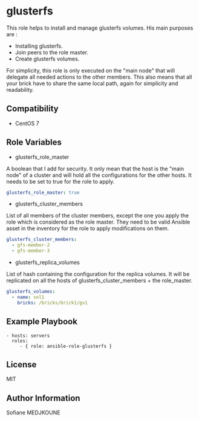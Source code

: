 glusterfs
=========

This role helps to install and manage glusterfs volumes.
His main purposes are :

  - Installing glusterfs.
  - Join peers to the role master.
  - Create glusterfs volumes.

For simplicity, this role is only executed on the "main node" that will delegate all needed actions to the other members.
This also means that all your brick have to share the same local path, again for simplicity and readability.

Compatibility
-------------

  - CentOS 7

Role Variables
--------------

- glusterfs_role_master

A boolean that I add for security. It only mean that the host is the "main node" of a cluster and will hold all the configurations for the other hosts.
It needs to be set to true for the role to apply.

```YAML
glusterfs_role_master: true
```

- glusterfs_cluster_members

List of all members of the cluster members, except the one you apply the role which is considered as the role master.
They need to be valid Ansible asset in the inventory for the role to apply modifications on them.

```YAML    
glusterfs_cluster_members:
  - gfs-member-2
  - gfs-member-3
```

- glusterfs_replica_volumes

List of hash containing the configuration for the replica volumes. It will be replicated on all the hosts of glusterfs_cluster_members + the role_master.

```YAML
glusterfs_volumes:
  - name: vol1
    bricks: /bricks/brick1/gv1
```

Example Playbook
----------------

    - hosts: servers
      roles:
         - { role: ansible-role-glusterfs }

License
-------

MIT

Author Information
------------------

Sofiane MEDJKOUNE
